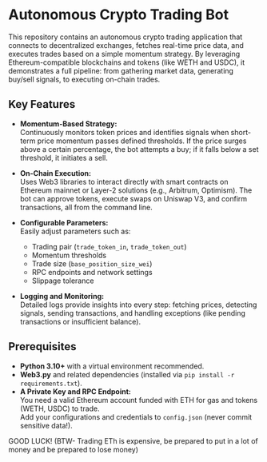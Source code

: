 # Autonomous Crypto Trading Bot

This repository contains an autonomous crypto trading application that connects to decentralized exchanges, fetches real-time price data, and executes trades based on a simple momentum strategy. By leveraging Ethereum-compatible blockchains and tokens (like WETH and USDC), it demonstrates a full pipeline: from gathering market data, generating buy/sell signals, to executing on-chain trades.

## Key Features

- **Momentum-Based Strategy:**  
  Continuously monitors token prices and identifies signals when short-term price momentum passes defined thresholds. If the price surges above a certain percentage, the bot attempts a buy; if it falls below a set threshold, it initiates a sell.

- **On-Chain Execution:**  
  Uses Web3 libraries to interact directly with smart contracts on Ethereum mainnet or Layer-2 solutions (e.g., Arbitrum, Optimism). The bot can approve tokens, execute swaps on Uniswap V3, and confirm transactions, all from the command line.

- **Configurable Parameters:**  
  Easily adjust parameters such as:
  - Trading pair (`trade_token_in`, `trade_token_out`)
  - Momentum thresholds
  - Trade size (`base_position_size_wei`)
  - RPC endpoints and network settings
  - Slippage tolerance

- **Logging and Monitoring:**  
  Detailed logs provide insights into every step: fetching prices, detecting signals, sending transactions, and handling exceptions (like pending transactions or insufficient balance).

## Prerequisites

- **Python 3.10+** with a virtual environment recommended.
- **Web3.py** and related dependencies (installed via `pip install -r requirements.txt`).
- **A Private Key and RPC Endpoint:**  
  You need a valid Ethereum account funded with ETH for gas and tokens (WETH, USDC) to trade.  
  Add your configurations and credentials to `config.json` (never commit sensitive data!).

GOOD LUCK! (BTW- Trading ETh is expensive, be prepared to put in a lot of money and be prepared to lose money)
